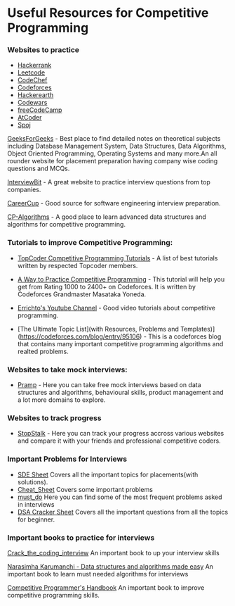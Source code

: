 # Useful Resources for Competitive Programming

### Websites to practice 
* [Hackerrank](https://www.hackerrank.com/)
* [Leetcode](https://leetcode.com/)
* [CodeChef](https://www.codechef.com/)
* [Codeforces](https://codeforces.com/)
* [Hackerearth](https://www.hackerearth.com/challenges/)
* [Codewars](https://www.codewars.com/)
* [freeCodeCamp](https://www.freecodecamp.org/learn/)
* [AtCoder](https://atcoder.jp/)
* [Spoj](https://www.spoj.com/problems/classical/)

[GeeksForGeeks](https://www.geeksforgeeks.org/) - Best place to find detailed notes on theoretical subjects including Database Management System, Data Structures, Data Algorithms, Object Oriented Programming, Operating Systems and many more.An all rounder website for placement preparation having company wise coding questions and MCQs.

[InterviewBit](https://www.interviewbit.com/) - A great website to practice interview questions from top companies.

[CareerCup](https://www.careercup.com/) - Good source for software engineering interview preparation.

[CP-Algorithms](https://cp-algorithms.com/) - A good place to learn advanced data structures and algorithms for competitive programming.


### Tutorials to improve Competitive Programming:
* [TopCoder Competitive Programming Tutorials](https://www.topcoder.com/community/competitive-programming/tutorials/) - A list of best tutorials written by respected Topcoder members.

* [A Way to Practice Competitive Programming](https://drive.google.com/file/d/1J2x8pIYQ3MXANgvzOgBciWd3d79j_Exa/view) - This tutorial will help you get from Rating 1000 to 2400+ on Codeforces. It is written by Codeforces Grandmaster Masataka Yoneda.

* [Errichto's Youtube Channel](https://www.youtube.com/channel/UCBr_Fu6q9iHYQCh13jmpbrg) - Good video tutorials about competitive programming.

* [The Ultimate Topic List](with Resources, Problems and Templates)](https://codeforces.com/blog/entry/95106) - This is a codeforces blog that contains many important competitive programming algorithms and realted problems. 

### Websites to take mock interviews: 

 * [Pramp](https://www.pramp.com/) - Here you can take free mock interviews based on data structures and algorithms, behavioural skills, product management and a lot more domains to explore.


### Websites to track progress
* [StopStalk](https://www.stopstalk.com/) - Here you can track your progress accross various websites and compare it with your friends and professional competitive coders.

### Important Problems for Interviews
* [SDE Sheet](https://docs.google.com/document/d/1SM92efk8oDl8nyVw8NHPnbGexTS9W-1gmTEYfEurLWQ/edit) Covers all the important topics for placements(with solutions).
* [Cheat_Sheet](https://docs.google.com/document/d/155FKIzQZyBZa1RhtesoOjjy3AgVZv4s8CZhOi3X2uFk/edit) Covers some important problems
* [must_do](https://docs.google.com/spreadsheets/d/1k4KCjbBfgp3RdARQFZWpvqICuJ2M0rkvOG1DmRYDKU0/edit#gid=2055291123) Here you can find some of the most frequent problems asked in interviews
* [DSA Cracker Sheet](https://drive.google.com/file/d/1FMdN_OCfOI0iAeDlqswCiC2DZzD4nPsb/view) Covers all the important questions from all the topics for beginner.

### Important books to practice for interviews

[Crack_the_coding_interview](https://github.com/alxerg/Books-1/blob/master/Cracking%20the%20Coding%20Interview%2C%206th%20Edition%20189%20Programming%20Questions%20and%20Solutions.pdf) An important book to up your interview skills

[Narasimha Karumanchi - Data structures and algorithms made easy](https://github.com/MethkupalliVasanth/Books/blob/master/Narasimha%20Karumanchi%20-%20Data%20structures%20and%20algorithms%20made%20easy%20(0%2C%20CareerMonk).pdf) An important book to learn must needed algorithms for interviews

[Competitive Programmer's Handbook](https://cses.fi/book/book.pdf) An important book to improve competitive programming skills.

